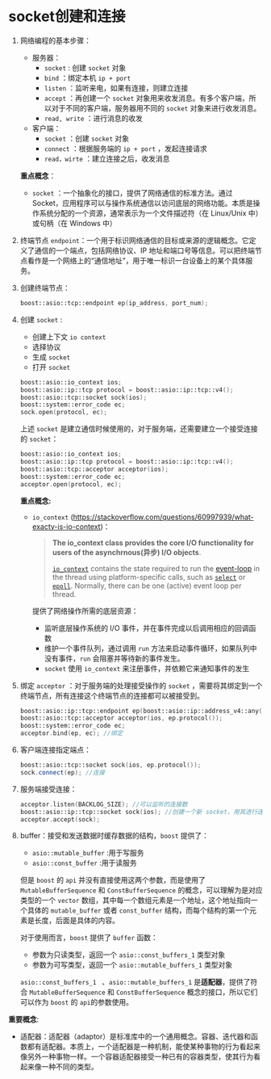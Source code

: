 # socket创建和连接

1. 网络编程的基本步骤：

   * 服务器：
     * `socket` : 创建 `socket` 对象
     * `bind` ：绑定本机 `ip + port` 
     * `listen` ：监听来电，如果有连接，则建立连接
     * `accept` ：再创建一个 `socket` 对象用来收发消息。有多个客户端，所以对于不同的客户端，服务器用不同的 `socket` 对象来进行收发消息。
     *  `read, write` ：进行消息的收发
   * 客户端：
     * `socket` ：创建 `socket` 对象
     * `connect` ：根据服务端的 `ip + port` ，发起连接请求
     *  `read，wirte` ：建立连接之后，收发消息

   **重点概念**：

   * `socket` ：一个抽象化的接口，提供了网络通信的标准方法。通过 Socket，应用程序可以与操作系统通信以访问底层的网络功能。本质是操作系统分配的一个资源，通常表示为一个文件描述符（在 Linux/Unix 中）或句柄（在 Windows 中）

2. 终端节点 `endpoint`：一个用于标识网络通信的目标或来源的逻辑概念。它定义了通信的一个端点，包括网络协议、IP 地址和端口号等信息。可以把终端节点看作是一个网络上的“通信地址”，用于唯一标识一台设备上的某个具体服务。

3. 创建终端节点：
   ```cpp
   boost::asio::tcp::endpoint ep(ip_address, port_num);
   ```

4. 创建 `socket` :

   * 创建上下文 `io context`
   * 选择协议
   * 生成 `socket` 
   * 打开 `socket`

   ```cpp
   boost::asio::io_context ios;
   boost::asio::ip::tcp protocol = boost::asio::ip::tcp::v4();
   boost::asio::tcp::socket sock(ios);
   boost::system::error_code ec;
   sock.open(protocol, ec);
   ```

   上述 `socket` 是建立通信时候使用的，对于服务端，还需要建立一个接受连接的 `socket`：
   ```cpp
   boost::asio::io_context ios;
   boost::asio::ip::tcp protocol = boost::asio::ip::tcp::v4();
   boost::asio::tcp::acceptor acceptor(ios);
   boost::system::error_code ec;
   acceptor.open(protocol, ec);
   ```

   **重点概念:**

   * `io_context` (https://stackoverflow.com/questions/60997939/what-exacty-is-io-context)：

     > **The io_context class provides the core I/O functionality for users of the asynchrnous(异步) I/O objects**.
     >
     > [`io_context`](https://www.boost.org/doc/libs/develop/doc/html/boost_asio/reference/io_context.html) contains the state required to run the [event-loop](https://en.wikipedia.org/wiki/Event_loop) in the thread using platform-specific calls, such as [`select`](http://man7.org/linux/man-pages/man2/select.2.html) or [`epoll`](http://man7.org/linux/man-pages/man7/epoll.7.html). Normally, there can be one (active) event loop per thread.

     提供了网络操作所需的底层资源：

     * 监听底层操作系统的 I/O 事件，并在事件完成以后调用相应的回调函数
     * 维护一个事件队列，通过调用 `run` 方法来启动事件循环，如果队列中没有事件，`run` 会阻塞并等待新的事件发生。
     * `socket` 使用 `io_context` 来注册事件，并依赖它来通知事件的发生

5. 绑定 `acceptor` ：对于服务端的处理接受操作的 `socket` ，需要将其绑定到一个终端节点，所有连接这个终端节点的连接都可以被接受到。
   ```cpp
   boost::asio::ip::tcp::endpoint ep(boost::asio::ip::address_v4::any(), port_num);
   boost::asio::tcp::acceptor acceptor(ios, ep.protocol());
   boost::system::error_code ec;
   acceptor.bind(ep, ec); //绑定
   ```

6. 客户端连接指定端点：
   ```cpp
   boost::asio::tcp::socket sock(ios, ep.protocol());
   sock.connect(ep); //连接
   ```

7. 服务端接受连接：
   ```cpp
   acceptor.listen(BACKLOG_SIZE); //可以监听的连接数
   boost::asio::ip::tcp::socket sock(ios); //创建一个新 socket，用其进行连接
   acceptor.accept(sock);
   ```

8. buffer：接受和发送数据时缓存数据的结构，`boost` 提供了：

   *  `asio::mutable_buffer` :用于写服务
   * `asio::const_buffer` :用于读服务

   但是 `boost` 的 `api` 并没有直接使用这两个参数，而是使用了 `MutableBufferSequence` 和 `ConstBufferSequence` 的概念，可以理解为是对应类型的一个 `vector` 数组，其中每一个数组元素是一个地址，这个地址指向一个具体的 `mutable_buffer` 或者 `const_buffer` 结构，而每个结构的第一个元素是长度，后面是具体的内容。

   对于使用而言，`boost` 提供了 `buffer` 函数：

   * 参数为只读类型，返回一个 `asio::const_buffers_1` 类型对象
   * 参数为可写类型，返回一个 `asio::mutable_buffers_1` 类型对象

   `asio::const_buffers_1 ` 、`asio::mutable_buffers_1` 是**适配器**，提供了符合 `MutableBufferSequence` 和 `ConstBufferSequence` 概念的接口，所以它们可以作为 `boost` 的 `api`的参数使用。

**重要概念**:

* 适配器：适配器（adaptor）是标准库中的一个通用概念。容器、迭代器和函数都有适配器。本质上，一个适配器是一种机制，能使某种事物的行为看起来像另外一种事物一样。一个容器适配器接受一种已有的容器类型，使其行为看起来像一种不同的类型。



